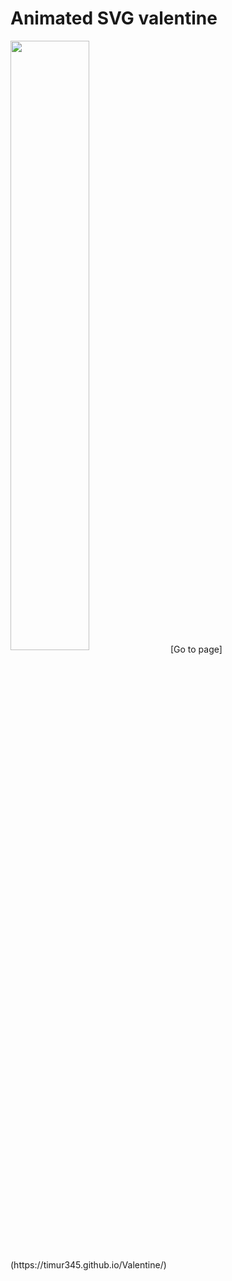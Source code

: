 # Animated SVG valentine
<img src="https://github.com/Timur345/Valentine/blob/master/favicon.svg" width="50%" height="auto" align="center" />
[Go to page](https://timur345.github.io/Valentine/)

